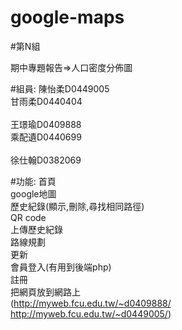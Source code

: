 # google-maps

#第N組<br>

期中專題報告=>人口密度分佈圖

#組員: 
陳怡柔D0449005<br> 
甘雨柔D0440404<br>  
王璟瑜D0409888<br> 
乘配遺D0440699<br>  
徐仕翰D0382069<br>
     
#功能:
首頁<br>
google地圖<br>
歷史紀錄(顯示,刪除,尋找相同路徑)<br>
QR code<br>
上傳歷史紀錄<br>
路線規劃<br>
更新<br>
會員登入(有用到後端php)<br>
註冊<br>
把網頁放到網路上<br>
(http://myweb.fcu.edu.tw/~d0409888/<br>
http://myweb.fcu.edu.tw/~d0449005/)<br>
